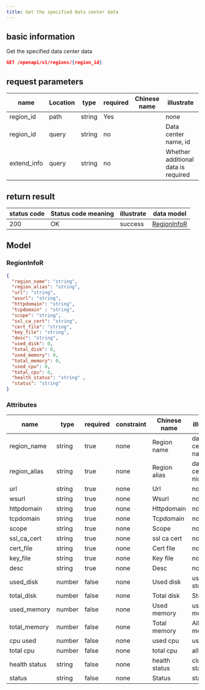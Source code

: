 ```yaml
---
title: Get the specified data center data
---
```


## basic information

Get the specified data center data

```json title="请求路径"
GET /openapi/v1/regions/{region_id}
```

## request parameters

| name                             | Location | type   | required | Chinese name | illustrate                          |
| -------------------------------- | -------- | ------ | -------- | ------------ | ----------------------------------- |
| region_id   | path     | string | Yes      |              | none                                |
| region_id   | query    | string | no       |              | Data center name, id                |
| extend_info | query    | string | no       |              | Whether additional data is required |

## return result

| status code | Status code meaning | illustrate | data model                  |
| ----------- | ------------------- | ---------- | --------------------------- |
| 200         | OK                  | success    | [RegionInfoR](#regioninfor) |

## Model

### RegionInfoR

```json
{
  "region_name": "string",
  "region_alias": "string",
  "url": "string",
  "wsurl": "string",
  "httpdomain": "string",
  "tcpdomain" : "string",
  "scope": "string",
  "ssl_ca_cert": "string",
  "cert_file": "string",
  "key_file": "string",
  "desc": "string",
  "used_disk": 0,
  "total_disk": 0,
  "used_memory": 0,
  "total_memory": 0,
  "used_cpu": 0,
  "total_cpu": 0,
  "health_status": "string" ,
  "status": "string"
}

```

### Attributes

| name                                                  | type   | required | constraint | Chinese name  | illustrate           |
| ----------------------------------------------------- | ------ | -------- | ---------- | ------------- | -------------------- |
| region_name                      | string | true     | none       | Region name   | data center name     |
| region_alias                     | string | true     | none       | Region alias  | data center nickname |
| url                                                   | string | true     | none       | Url           | none                 |
| wsurl                                                 | string | true     | none       | Wsurl         | none                 |
| httpdomain                                            | string | true     | none       | Httpdomain    | none                 |
| tcpdomain                                             | string | true     | none       | Tcpdomain     | none                 |
| scope                                                 | string | true     | none       | Scope         | none                 |
| ssl_ca_cert | string | true     | none       | ssl ca cert   | none                 |
| cert_file                        | string | true     | none       | Cert file     | none                 |
| key_file                         | string | true     | none       | Key file      | none                 |
| desc                                                  | string | true     | none       | Desc          | none                 |
| used_disk                        | number | false    | none       | Used disk     | used storage         |
| total_disk                       | number | false    | none       | Total disk    | Store all            |
| used_memory                      | number | false    | none       | Used memory   | use memory           |
| total_memory                     | number | false    | none       | Total memory  | All memory           |
| cpu used                                              | number | false    | none       | used cpu      | use cpu              |
| total cpu                                             | number | false    | none       | total cpu     | all cpus             |
| health status                                         | string | false    | none       | health status | cluster status       |
| status                                                | string | false    | none       | Status        | state                |
